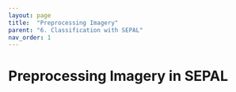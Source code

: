 ```yaml
---
layout: page
title:  "Preprocessing Imagery"
parent: "6. Classification with SEPAL"
nav_order: 1
---
```


# Preprocessing Imagery in SEPAL